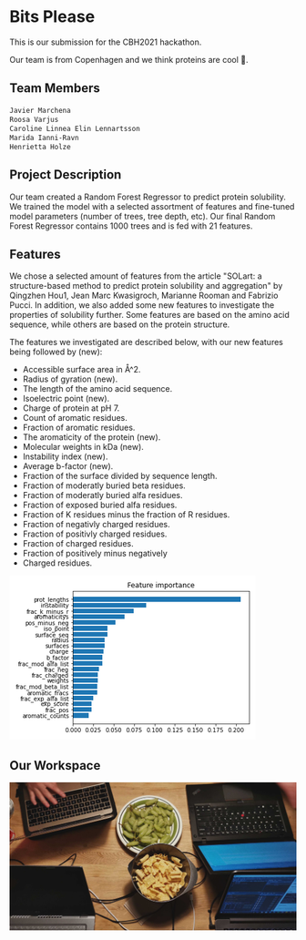 # Bits Please

This is our submission for the CBH2021 hackathon. 

Our team is from Copenhagen and we think proteins are cool 🙌.

## Team Members

    Javier Marchena
    Roosa Varjus
    Caroline Linnea Elin Lennartsson
    Marida Ianni-Ravn
    Henrietta Holze

## Project Description

Our team created a Random Forest Regressor to predict protein solubility. We trained the model with a selected assortment of features and fine-tuned model parameters (number of trees, tree depth, etc). Our final Random Forest Regressor contains 1000 trees and is fed with 21 features.


## Features 
We chose a selected amount of features from the article "SOLart: a structure-based method to predict protein
solubility and aggregation" by Qingzhen Hou1, Jean Marc Kwasigroch,  Marianne Rooman and
Fabrizio Pucci.  In addition, we also added some new features to investigate the properties of solubility further. Some features are based on the amino acid sequence, while others are based on the protein structure.

The features we investigated are described below, with our new features being followed by (new):

* Accessible surface area in Å^2. 
* Radius of gyration (new).
* The length of the amino acid sequence. 
* Isoelectric point (new). 
* Charge of protein at pH 7. 
* Count of aromatic residues.
* Fraction of aromatic residues.
* The aromaticity of the protein (new).
* Molecular weights in kDa (new). 
* Instability index (new). 
* Average b-factor (new).
* Fraction of the surface divided by sequence length. 
* Fraction of moderatly buried beta residues. 
* Fraction of moderatly buried alfa residues. 
* Fraction of exposed buried alfa residues. 
* Fraction of K residues minus the fraction of R residues.   
* Fraction of negativly charged residues. 
* Fraction of positivly charged residues.  
* Fraction of charged residues.
* Fraction of positively minus negatively
* Charged residues.

![Feature_importance](../figures/Feature_importance.png)

## Our Workspace

![Workspace](../figures/2021-04-24-084229353.jpg)


